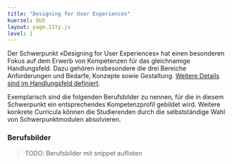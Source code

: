 ```yaml
---
title: "Designing for User Experiences"
kuerzel: DUX
layout: page.11ty.js
level: 1
---
```


Der Schwerpunkt «Designing for User Experiences» hat einen besonderen Fokus auf dem Erwerb von Kompetenzen für das gleichnamige Handlungsfeld. Dazu gehören insbesondere die drei Bereiche Anforderungen und Bedarfe, Konzepte sowie Gestaltung. [Weitere Details sind im Handlungsfeld definiert](/handlungsfelder/#designing-for-user-experiences).

Exemplarisch sind die folgenden Berufsbilder zu nennen, für die in diesem Schwerpunkt ein entsprechendes Kompetenzprofil gebildet wird. Weitere konkrete Curricula können die Studierenden durch die selbstständige Wahl von Schwerpunktmodulen absolvieren.


### Berufsbilder

> TODO: Berufsbilder mit snippet auflisten

<snippet type="toc" id="id-berufsbilder-dev" search="master"></snippet>
